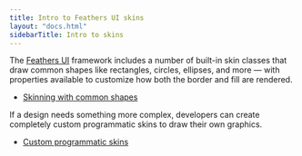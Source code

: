```yaml
---
title: Intro to Feathers UI skins
layout: "docs.html"
sidebarTitle: Intro to skins
---
```


The [Feathers UI](/) framework includes a number of built-in skin classes that draw common shapes like rectangles, circles, ellipses, and more — with properties available to customize how both the border and fill are rendered.

- [Skinning with common shapes](./shape-skins.md)

If a design needs something more complex, developers can create completely custom programmatic skins to draw their own graphics.

- [Custom programmatic skins](./custom-programmatic-skins.md)
